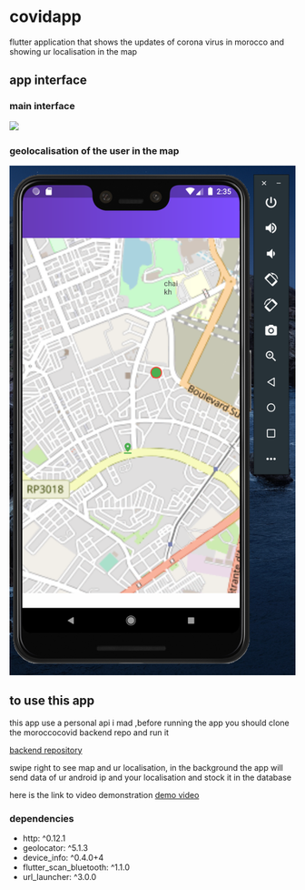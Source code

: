 # covidapp

flutter application that shows the updates of corona virus in morocco and showing ur localisation in the map
## app interface
<h3>main interface</h3>

![](images/1.png)
<h3>geolocalisation of the user in the map</h3>

![](images/2.png)

## to use this app

<p>this app use a personal api i mad ,before running the app you should clone 
the moroccocovid backend  repo and run it </p>
<p><a href="https://github.com/kensamaa/CovidMoroccoScrapper">backend repository</a></p>

<p>swipe right to see map and ur localisation, in the background the app will send data of ur android ip and your localisation and stock it in the database </p>
<p>here is the link to video demonstration  <a href="https://drive.google.com/file/d/1kIT-GHBIE9515M8wpmN0v-IsfkmRWu6I/view?usp=sharing">demo video</a> </p>
<h3>dependencies</h3>
<ul>
  <li>http: ^0.12.1</li>
  <li>geolocator: ^5.1.3</li>
  <li>device_info: ^0.4.0+4</li>
 <li> flutter_scan_bluetooth: ^1.1.0</li>
  <li>url_launcher: ^3.0.0</li>
</ul>
